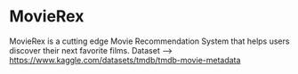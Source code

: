 # MovieRex
MovieRex is a cutting edge Movie Recommendation System that helps users discover their next favorite films.
Dataset --> https://www.kaggle.com/datasets/tmdb/tmdb-movie-metadata
